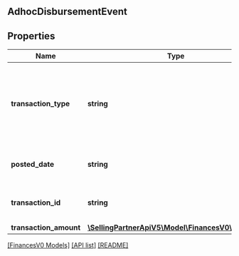 ## AdhocDisbursementEvent

## Properties

Name | Type | Description | Notes
------------ | ------------- | ------------- | -------------
**transaction_type** | **string** | Indicates the type of transaction.<br><br>Example: \"Disbursed to Amazon Gift Card balance\" | [optional]
**posted_date** | **string** | A date string in ISO 8601 format. | [optional]
**transaction_id** | **string** | The identifier for the transaction. | [optional]
**transaction_amount** | [**\SellingPartnerApiV5\Model\FinancesV0\Currency**](Currency.md) |  | [optional]

[[FinancesV0 Models]](../) [[API list]](../../Api) [[README]](../../../README.md)
